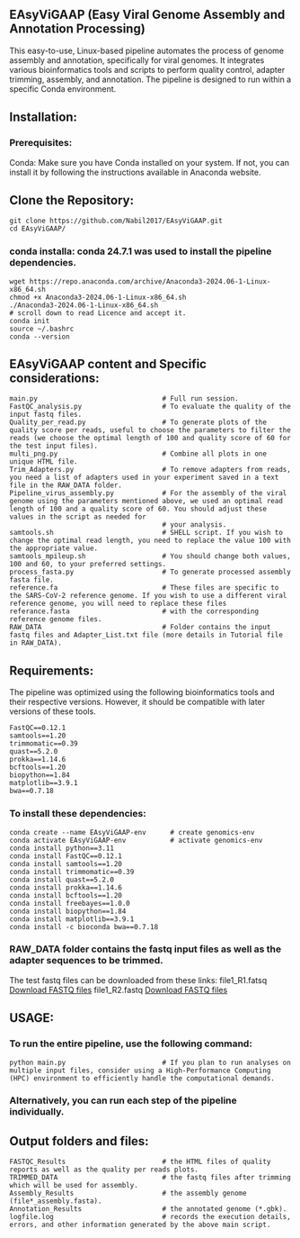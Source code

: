 
 ##                                                       **EAsyViGAAP (Easy Viral Genome Assembly and Annotation Processing)**            
                     

This easy-to-use, Linux-based pipeline automates the process of genome assembly and annotation, specifically for viral genomes. 
It integrates various bioinformatics tools and scripts to perform quality control, adapter trimming, assembly, and annotation. 
The pipeline is designed to run within a specific Conda environment.

## Installation:

### Prerequisites:
Conda: Make sure you have Conda installed on your system. If not, you can install it by following the instructions available in Anaconda website.

## Clone the Repository:
~~~
git clone https://github.com/Nabil2017/EAsyViGAAP.git
cd EAsyViGAAP/
~~~

### conda installa: conda 24.7.1 was used to install the pipeline dependencies.

~~~
wget https://repo.anaconda.com/archive/Anaconda3-2024.06-1-Linux-x86_64.sh
chmod +x Anaconda3-2024.06-1-Linux-x86_64.sh
./Anaconda3-2024.06-1-Linux-x86_64.sh
# scroll down to read Licence and accept it.
conda init
source ~/.bashrc
conda --version
~~~

## EAsyViGAAP content and Specific considerations:
~~~
main.py                               # Full run session.
FastQC_analysis.py                    # To evaluate the quality of the input fastq files.
Quality_per_read.py                   # To generate plots of the quality score per reads, useful to choose the parameters to filter the reads (we choose the optimal length of 100 and quality score of 60 for the test input files).
multi_png.py                          # Combine all plots in one unique HTML file.
Trim_Adapters.py                      # To remove adapters from reads, you need a list of adapters used in your experiment saved in a text file in the RAW_DATA folder.
Pipeline_virus_assembly.py            # For the assembly of the viral genome using the parameters mentioned above, we used an optimal read length of 100 and a quality score of 60. You should adjust these values in the script as needed for 
                                      # your analysis. 
samtools.sh                           # SHELL script. If you wish to change the optimal read length, you need to replace the value 100 with the appropriate value.
samtools_mpileup.sh                   # You should change both values, 100 and 60, to your preferred settings.
process_fasta.py                      # To generate processed assembly fasta file.
reference.fa                          # These files are specific to the SARS-CoV-2 reference genome. If you wish to use a different viral reference genome, you will need to replace these files
referance.fasta                       # with the corresponding reference genome files.
RAW_DATA                              # Folder contains the input fastq files and Adapter_List.txt file (more details in Tutorial file in RAW_DATA).  
~~~

## Requirements:
The pipeline was optimized using the following bioinformatics tools and their respective versions. However, it should be compatible with later versions of these tools.
~~~
FastQC==0.12.1
samtools==1.20
trimmomatic==0.39
quast==5.2.0
prokka==1.14.6
bcftools==1.20
biopython==1.84
matplotlib==3.9.1
bwa==0.7.18
~~~
### To install these dependencies:
~~~
conda create --name EAsyViGAAP-env      # create genomics-env
conda activate EAsyViGAAP-env           # activate genomics-env
conda install python==3.11              
conda install FastQC==0.12.1
conda install samtools==1.20
conda install trimmomatic==0.39
conda install quast==5.2.0
conda install prokka==1.14.6
conda install bcftools==1.20
conda install freebayes==1.0.0
conda install biopython==1.84
conda install matplotlib==3.9.1
conda install -c bioconda bwa==0.7.18    
~~~

### RAW_DATA folder contains the fastq input files as well as the adapter sequences to be trimmed.
The test fastq files can be downloaded from these links:
file1_R1.fatsq [Download FASTQ files](https://example.com/path-to-your-files)
file1_R2.fastq [Download FASTQ files](https://example.com/path-to-your-files)

## USAGE:
### To run the entire pipeline, use the following command:
~~~
python main.py                        # If you plan to run analyses on multiple input files, consider using a High-Performance Computing (HPC) environment to efficiently handle the computational demands.
~~~

### Alternatively, you can run each step of the pipeline individually.

## Output folders and files:
~~~
FASTQC_Results                        # the HTML files of quality reports as well as the quality per reads plots.
TRIMMED_DATA                          # the fastq files after trimming which will be used for assembly.
Assembly_Results                      # the assembly genome (file*_assembly.fasta).
Annotation_Results                    # the annotated genome (*.gbk).
logfile.log                           # records the execution details, errors, and other information generated by the above main script. 
~~~




